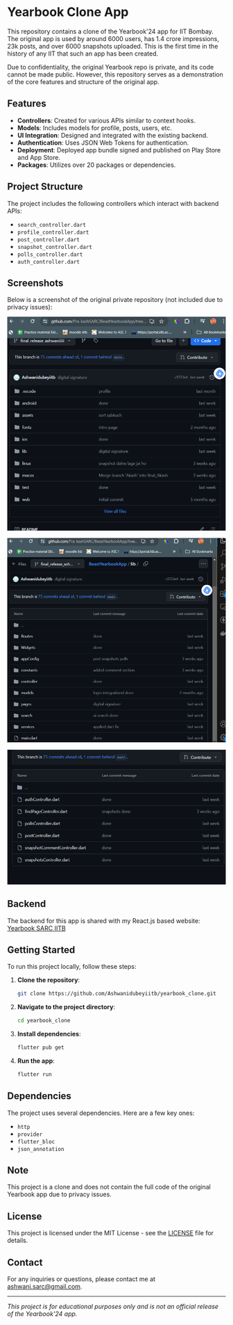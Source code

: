 # Yearbook Clone App

This repository contains a clone of the Yearbook'24 app for IIT Bombay. The original app is used by around 6000 users, has 1.4 crore impressions, 23k posts, and over 6000 snapshots uploaded. This is the first time in the history of any IIT that such an app has been created.

Due to confidentiality, the original Yearbook repo is private, and its code cannot be made public. However, this repository serves as a demonstration of the core features and structure of the original app.

## Features

- **Controllers**: Created for various APIs similar to context hooks.
- **Models**: Includes models for profile, posts, users, etc.
- **UI Integration**: Designed and integrated with the existing backend.
- **Authentication**: Uses JSON Web Tokens for authentication.
- **Deployment**: Deployed app bundle signed and published on Play Store and App Store.
- **Packages**: Utilizes over 20 packages or dependencies.

## Project Structure

The project includes the following controllers which interact with backend APIs:

- `search_controller.dart`
- `profile_controller.dart`
- `post_controller.dart`
- `snapshot_controller.dart`
- `polls_controller.dart`
- `auth_controller.dart`

## Screenshots

Below is a screenshot of the original private repository (not included due to privacy issues):

![Repository Screenshot](images/repo1.png)

![Repository Screenshot](images/repo2.png)

![Repository Screenshot](images/repo3.png)

## Backend

The backend for this app is shared with my React.js based website: [Yearbook SARC IITB](https://yearbook.sarc-iitb.org/)

## Getting Started

To run this project locally, follow these steps:

1. **Clone the repository**:
    ```bash
    git clone https://github.com/Ashwanidubeyiitb/yearbook_clone.git
    ```

2. **Navigate to the project directory**:
    ```bash
    cd yearbook_clone
    ```

3. **Install dependencies**:
    ```bash
    flutter pub get
    ```

4. **Run the app**:
    ```bash
    flutter run
    ```

## Dependencies

The project uses several dependencies. Here are a few key ones:

- `http`
- `provider`
- `flutter_bloc`
- `json_annotation`

## Note

This project is a clone and does not contain the full code of the original Yearbook app due to privacy issues.

## License

This project is licensed under the MIT License - see the [LICENSE](LICENSE) file for details.

## Contact

For any inquiries or questions, please contact me at [ashwani.sarc@gmail.com](mailto:ashwani.sarc@gmail.com).

---

*This project is for educational purposes only and is not an official release of the Yearbook'24 app.*
